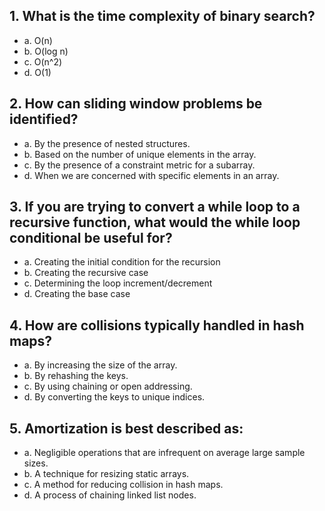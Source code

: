## 1. What is the time complexity of binary search?
- a. O(n)
- b. O(log n)
- c. O(n^2)
- d. O(1)

## 2. How can sliding window problems be identified?
- a. By the presence of nested structures.
- b. Based on the number of unique elements in the array.
- c. By the presence of a constraint metric for a subarray.
- d. When we are concerned with specific elements in an array.

## 3. If you are trying to convert a while loop to a recursive function, what would the while loop conditional be useful for?
- a. Creating the initial condition for the recursion
- b. Creating the recursive case
- c. Determining the loop increment/decrement
- d. Creating the base case

## 4. How are collisions typically handled in hash maps?
- a. By increasing the size of the array.
- b. By rehashing the keys.
- c. By using chaining or open addressing.
- d. By converting the keys to unique indices.

## 5. Amortization is best described as:
- a. Negligible operations that are infrequent on average large sample sizes.
- b. A technique for resizing static arrays.
- c. A method for reducing collision in hash maps.
- d. A process of chaining linked list nodes.